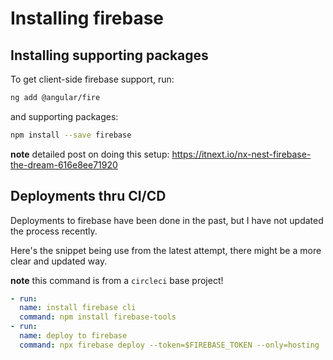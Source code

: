 # Installing firebase

## Installing supporting packages

To get client-side firebase support, run:

```bash
ng add @angular/fire
```

and supporting packages:

```bash
npm install --save firebase
```

**note** detailed post on doing this setup:
<https://itnext.io/nx-nest-firebase-the-dream-616e8ee71920>

## Deployments thru CI/CD

Deployments to firebase have been done in the past, but I have not
updated the process recently.

Here's the snippet being use from the latest attempt,
there might be a more clear and updated way.

**note** this command is from a `circleci` base project!

```yaml
- run:
  name: install firebase cli
  command: npm install firebase-tools
- run:
  name: deploy to firebase
  command: npx firebase deploy --token=$FIREBASE_TOKEN --only=hosting
```
